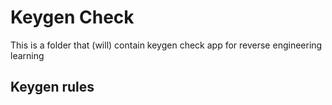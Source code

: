 # Keygen Check
This is a folder that (will) contain keygen check app for reverse engineering learning

## Keygen rules
